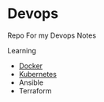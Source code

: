 # Devops

Repo For my Devops Notes

Learning

- [Docker](https://github.com/Anujsd/devops/blob/main/docker/README.md)
- [Kubernetes](https://github.com/Anujsd/devops/blob/main/Kubernetes/README.md)
- Ansible
- Terraform
